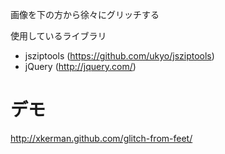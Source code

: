 画像を下の方から徐々にグリッチする

使用しているライブラリ

* jsziptools (<https://github.com/ukyo/jsziptools>)
* jQuery     (<http://jquery.com/>)


# デモ #

<http://xkerman.github.com/glitch-from-feet/>
